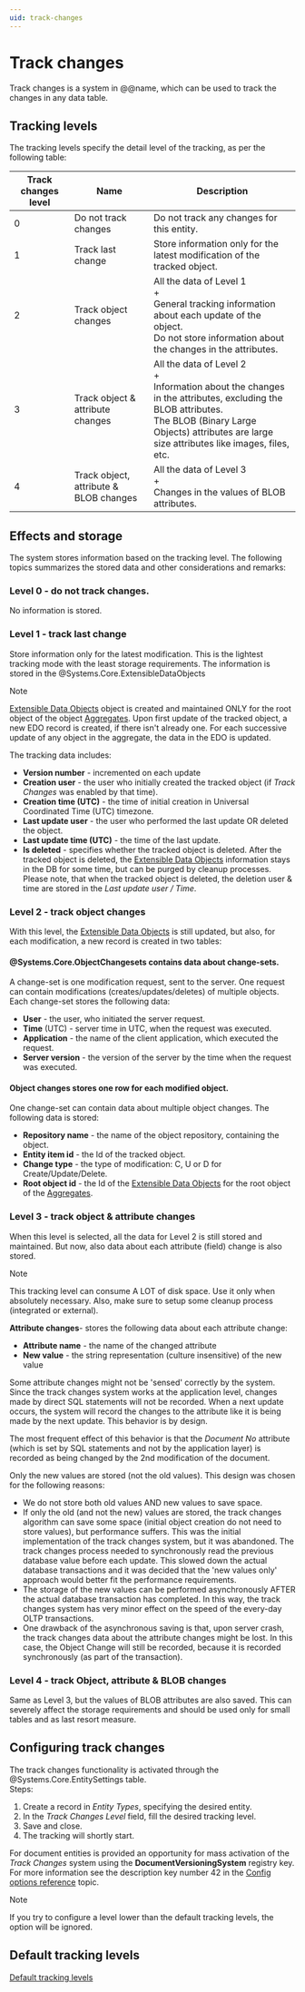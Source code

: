 ```yaml
---
uid: track-changes
---
```


# Track changes

Track changes is a system in @@name, which can be used to track the changes in any data table.


## Tracking levels

The tracking levels specify the detail level of the tracking, as per the following table:


| Track changes level | Name | Description |
| -- | ------------------------------- | ---------------------------------------------|
| 0 | Do not track changes | Do not track any changes for this entity. |
| 1 | Track last change | Store information only for the latest modification of the tracked object. |
| 2 | Track object changes| All the data of Level 1 <br> + <br> General tracking information about each update of the object. <br> Do not store information about the changes in the attributes. |
| 3 | Track object & attribute changes |  All the data of Level 2 <br> + <br> Information about the changes in the attributes, excluding the BLOB attributes. <br> The BLOB (Binary Large Objects) attributes are large size attributes like images, files, etc.|
| 4 | Track object, attribute & BLOB changes | All the data of Level 3 <br> + <br> Changes in the values of BLOB attributes.                |


## Effects and storage

The system stores information based on the tracking level. The following topics summarizes the stored data and other considerations and remarks:

### Level 0 - do not track changes. 

No information is stored.

### Level 1 - track last change

Store information only for the latest modification.
This is the lightest tracking mode with the least storage requirements.
The information is stored in the @Systems.Core.ExtensibleDataObjects

> [!NOTE] 
> [Extensible Data Objects](https://docs.erp.net/tech/advanced/data-objects/extensible-data-objects.html) object is created and maintained ONLY for the root object of the object [Aggregates](https://docs.erp.net/tech/advanced/concepts/aggregates.html). 
> Upon first update of the tracked object, a new EDO record is created, if there isn't already one. 
> For each successive update of any object in the aggregate, the data in the EDO is updated.

The tracking data includes:

- **Version number** - incremented on each update
- **Creation user** - the user who initially created the tracked object (if *Track Changes* was enabled by that time).
- **Creation time (UTC)** - the time of initial creation in Universal Coordinated Time (UTC) timezone.
- **Last update user** - the user who performed the last update OR deleted the object.
- **Last update time (UTC)** - the time of the last update.
- **Is deleted** - specifies whether the tracked object is deleted. After the tracked object is deleted, the [Extensible Data Objects](https://docs.erp.net/tech/advanced/data-objects/extensible-data-objects.html) information stays in the DB for some time, but can be purged by cleanup processes. Please note, that when the tracked object is deleted, the deletion user & time are stored in the *Last update user / Time*.

### Level 2 - track object changes

With this level, the [Extensible Data Objects](https://docs.erp.net/tech/advanced/data-objects/extensible-data-objects.html) is still updated, but also, for each modification, a new record is created in two tables:

#### @Systems.Core.ObjectChangesets contains data about change-sets.

A change-set is one modification request, sent to the server. One request can contain modifications (creates/updates/deletes) of multiple objects. Each change-set stores the following data:

- **User** - the user, who initiated the server request.
- **Time** (UTC) - server time in UTC, when the request was executed.
- **Application** - the name of the client application, which executed the request.
- **Server version** - the version of the server by the time when the request was executed.

#### Object changes stores one row for each modified object. 

One change-set can contain data about multiple object changes. The following data is stored:

- **Repository name** - the name of the object repository, containing the object.
- **Entity item id** - the Id of the tracked object.
- **Change type** - the type of modification: C, U or D for Create/Update/Delete.
- **Root object id** - the Id of the [Extensible Data Objects](https://docs.erp.net/tech/advanced/data-objects/extensible-data-objects.html) for the root object of the [Aggregates](https://docs.erp.net/tech/advanced/concepts/aggregates.html).

### Level 3 - track object & attribute changes

When this level is selected, all the data for Level 2 is still stored and maintained. But now, also data about each attribute (field) change is also stored.

> [!NOTE] 
> This tracking level can consume A LOT of disk space. Use it only when absolutely necessary. Also, make sure to setup some cleanup process (integrated or external).

 **Attribute changes**- stores the following data about each attribute change:
 
- **Attribute name** - the name of the changed attribute
- **New value** - the string representation (culture insensitive) of the new value

Some attribute changes might not be 'sensed' correctly by the system. Since the track changes system works at the application level, changes made by direct SQL statements will not be recorded. When a next update occurs, the system will record the changes to the attribute like it is being made by the next update. This behavior is by design.

The most frequent effect of this behavior is that the *Document No* attribute (which is set by SQL statements and not by the
application layer) is recorded as being changed by the 2nd modification of the document. 

Only the new values are stored (not the old values). This design was chosen for the following reasons:

- We do not store both old values AND new values to save space.
- If only the old (and not the new) values are stored, the track changes algorithm can save some space (initial object creation do not need to store values), but performance suffers. This was the initial implementation of the track changes system, but it was abandoned. The track changes process needed to synchronously read the previous database value before each update. This slowed down the actual database transactions and it was decided that the 'new values only' approach would better fit the performance requirements.
- The storage of the new values can be performed asynchronously AFTER the actual database transaction has completed. In this way, the track changes system has very minor effect on the speed of the every-day OLTP transactions.
- One drawback of the asynchronous saving is that, upon server crash, the track changes data about the attribute changes might be lost. In this case, the Object Change will still be recorded, because it is recorded synchronously (as part of the transaction).

### Level 4 - track Object, attribute & BLOB changes

Same as Level 3, but the values of BLOB attributes are also saved. This can severely affect the storage requirements and should be used only for small tables and as last resort measure.

## Configuring track changes

The track changes functionality is activated through the @Systems.Core.EntitySettings table.
<br> Steps:

1. Create a record in *Entity Types*, specifying the desired entity.
2. In the *Track Changes Level* field, fill the desired tracking level.
3. Save and close.
4. The tracking will shortly start.

For document entities is provided an opportunity for mass activation of the *Track Changes* system using the **DocumentVersioningSystem** registry key. For more information see the description key number 42 in the [Config options reference](https://docs.erp.net/tech/reference/config-options-reference.html) topic.

> [!NOTE] 
> If you try to configure a level lower than the default tracking levels, the option will be ignored.

## Default tracking levels

[Default tracking levels](https://docs.erp.net/tech/advanced/data-objects/default-tracking-levels.html)

